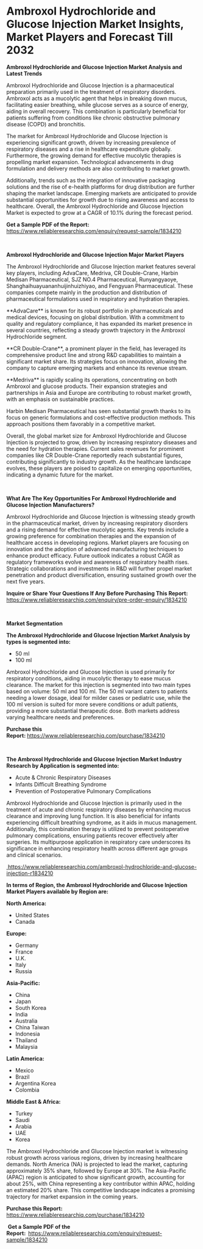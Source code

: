 <p><h1>Ambroxol Hydrochloride and Glucose Injection Market Insights, Market Players and Forecast Till 2032</h1></p><p><strong>Ambroxol Hydrochloride and Glucose Injection Market Analysis and Latest Trends</strong></p>
<p><p>Ambroxol Hydrochloride and Glucose Injection is a pharmaceutical preparation primarily used in the treatment of respiratory disorders. Ambroxol acts as a mucolytic agent that helps in breaking down mucus, facilitating easier breathing, while glucose serves as a source of energy, aiding in overall recovery. This combination is particularly beneficial for patients suffering from conditions like chronic obstructive pulmonary disease (COPD) and bronchitis.</p><p>The market for Ambroxol Hydrochloride and Glucose Injection is experiencing significant growth, driven by increasing prevalence of respiratory diseases and a rise in healthcare expenditure globally. Furthermore, the growing demand for effective mucolytic therapies is propelling market expansion. Technological advancements in drug formulation and delivery methods are also contributing to market growth.</p><p>Additionally, trends such as the integration of innovative packaging solutions and the rise of e-health platforms for drug distribution are further shaping the market landscape. Emerging markets are anticipated to provide substantial opportunities for growth due to rising awareness and access to healthcare. Overall, the Ambroxol Hydrochloride and Glucose Injection Market is expected to grow at a CAGR of 10.1% during the forecast period.</p></p>
<p><strong>Get a Sample PDF of the Report:&nbsp;</strong> <a href="https://www.reliableresearchiq.com/enquiry/request-sample/1834210?utm_campaign=3365&utm_medium=2&utm_source=Github&utm_content=ia&utm_term=14042025&utm_id=ambroxol-hydrochloride-and-glucose-injection">https://www.reliableresearchiq.com/enquiry/request-sample/1834210</a></p>
<p>&nbsp;</p>
<p><strong>Ambroxol Hydrochloride and Glucose Injection Major Market Players</strong></p>
<p><p>The Ambroxol Hydrochloride and Glucose Injection market features several key players, including AdvaCare, Medriva, CR Double-Crane, Harbin Medisan Pharmaceutical, SJZ NO.4 Pharmaceutical, Runyangyaoye, Shanghaihuayuananhuijinhuizhiyao, and Fengyuan Pharmaceutical. These companies compete mainly in the production and distribution of pharmaceutical formulations used in respiratory and hydration therapies.</p><p>**AdvaCare** is known for its robust portfolio in pharmaceuticals and medical devices, focusing on global distribution. With a commitment to quality and regulatory compliance, it has expanded its market presence in several countries, reflecting a steady growth trajectory in the Ambroxol Hydrochloride segment.</p><p>**CR Double-Crane**, a prominent player in the field, has leveraged its comprehensive product line and strong R&D capabilities to maintain a significant market share. Its strategies focus on innovation, allowing the company to capture emerging markets and enhance its revenue stream.</p><p>**Medriva** is rapidly scaling its operations, concentrating on both Ambroxol and glucose products. Their expansion strategies and partnerships in Asia and Europe are contributing to robust market growth, with an emphasis on sustainable practices.</p><p>Harbin Medisan Pharmaceutical has seen substantial growth thanks to its focus on generic formulations and cost-effective production methods. This approach positions them favorably in a competitive market.</p><p>Overall, the global market size for Ambroxol Hydrochloride and Glucose Injection is projected to grow, driven by increasing respiratory diseases and the need for hydration therapies. Current sales revenues for prominent companies like CR Double-Crane reportedly reach substantial figures, contributing significantly to industry growth. As the healthcare landscape evolves, these players are poised to capitalize on emerging opportunities, indicating a dynamic future for the market.</p></p>
<p>&nbsp;</p>
<p><strong>What Are The Key Opportunities For Ambroxol Hydrochloride and Glucose Injection Manufacturers?</strong></p>
<p><p>Ambroxol Hydrochloride and Glucose Injection is witnessing steady growth in the pharmaceutical market, driven by increasing respiratory disorders and a rising demand for effective mucolytic agents. Key trends include a growing preference for combination therapies and the expansion of healthcare access in developing regions. Market players are focusing on innovation and the adoption of advanced manufacturing techniques to enhance product efficacy. Future outlook indicates a robust CAGR as regulatory frameworks evolve and awareness of respiratory health rises. Strategic collaborations and investments in R&D will further propel market penetration and product diversification, ensuring sustained growth over the next five years.</p></p>
<p><strong>Inquire or Share Your Questions If Any Before Purchasing This Report:</strong> <a href="https://www.reliableresearchiq.com/enquiry/pre-order-enquiry/1834210?utm_campaign=3365&utm_medium=2&utm_source=Github&utm_content=ia&utm_term=14042025&utm_id=ambroxol-hydrochloride-and-glucose-injection">https://www.reliableresearchiq.com/enquiry/pre-order-enquiry/1834210</a></p>
<p>&nbsp;</p>
<p><strong>Market Segmentation</strong></p>
<p><strong>The Ambroxol Hydrochloride and Glucose Injection Market Analysis by types is segmented into:</strong></p>
<p><ul><li>50 ml</li><li>100 ml</li></ul></p>
<p><p>Ambroxol Hydrochloride and Glucose Injection is used primarily for respiratory conditions, aiding in mucolytic therapy to ease mucus clearance. The market for this injection is segmented into two main types based on volume: 50 ml and 100 ml. The 50 ml variant caters to patients needing a lower dosage, ideal for milder cases or pediatric use, while the 100 ml version is suited for more severe conditions or adult patients, providing a more substantial therapeutic dose. Both markets address varying healthcare needs and preferences.</p></p>
<p><strong>Purchase this Report:&nbsp;</strong><a href="https://www.reliableresearchiq.com/purchase/1834210?utm_campaign=3365&utm_medium=2&utm_source=Github&utm_content=ia&utm_term=14042025&utm_id=ambroxol-hydrochloride-and-glucose-injection">https://www.reliableresearchiq.com/purchase/1834210</a></p>
<p>&nbsp;</p>
<p><strong>The Ambroxol Hydrochloride and Glucose Injection Market Industry Research by Application is segmented into:</strong></p>
<p><ul><li>Acute & Chronic Respiratory Diseases</li><li>Infants Diﬃcult Breathing Syndrome</li><li>Prevention of Postoperative Pulmonary Complications</li></ul></p>
<p><p>Ambroxol Hydrochloride and Glucose Injection is primarily used in the treatment of acute and chronic respiratory diseases by enhancing mucus clearance and improving lung function. It is also beneficial for infants experiencing difficult breathing syndrome, as it aids in mucus management. Additionally, this combination therapy is utilized to prevent postoperative pulmonary complications, ensuring patients recover effectively after surgeries. Its multipurpose application in respiratory care underscores its significance in enhancing respiratory health across different age groups and clinical scenarios.</p></p>
<p><a href="https://www.reliableresearchiq.com/ambroxol-hydrochloride-and-glucose-injection-r1834210?utm_campaign=3365&utm_medium=2&utm_source=Github&utm_content=ia&utm_term=14042025&utm_id=ambroxol-hydrochloride-and-glucose-injection">&nbsp;https://www.reliableresearchiq.com/ambroxol-hydrochloride-and-glucose-injection-r1834210</a></p>
<p><strong>In terms of Region, the Ambroxol Hydrochloride and Glucose Injection Market Players available by Region are:</strong></p>
<p>
    <p> <strong> North America: </strong>
        <ul>
            <li>United States</li>
            <li>Canada</li>
        </ul>
        </p> 
    <p> <strong> Europe: </strong>
        <ul>
            <li>Germany</li>
            <li>France</li>
            <li>U.K.</li>
            <li>Italy</li>
            <li>Russia</li>
        </ul>
        </p> 
    <p> <strong> Asia-Pacific: </strong>
        <ul>
            <li>China</li>
            <li>Japan</li>
            <li>South Korea</li>
            <li>India</li>
            <li>Australia</li>
            <li>China Taiwan</li>
            <li>Indonesia</li>
            <li>Thailand</li>
            <li>Malaysia</li>
        </ul>
        </p> 
    <p> <strong> Latin America: </strong>
        <ul>
            <li>Mexico</li>
            <li>Brazil</li>
            <li>Argentina Korea</li>
            <li>Colombia</li>
        </ul>
        </p> 
    <p> <strong> Middle East & Africa: </strong>
        <ul>
            <li>Turkey</li>
            <li>Saudi</li>
            <li>Arabia</li>
            <li>UAE</li>
            <li>Korea</li>
        </ul>
    </p>
    </p>
<p><p>The Ambroxol Hydrochloride and Glucose Injection market is witnessing robust growth across various regions, driven by increasing healthcare demands. North America (NA) is projected to lead the market, capturing approximately 35% share, followed by Europe at 30%. The Asia-Pacific (APAC) region is anticipated to show significant growth, accounting for about 25%, with China representing a key contributor within APAC, holding an estimated 20% share. This competitive landscape indicates a promising trajectory for market expansion in the coming years.</p></p>
<p><strong>Purchase this Report: </strong><a href="https://www.reliableresearchiq.com/purchase/1834210?utm_campaign=3365&utm_medium=2&utm_source=Github&utm_content=ia&utm_term=14042025&utm_id=ambroxol-hydrochloride-and-glucose-injection">https://www.reliableresearchiq.com/purchase/1834210</a></p>
<p>&nbsp;<strong>Get a Sample PDF of the Report:&nbsp;&nbsp;</strong><a href="https://www.reliableresearchiq.com/enquiry/request-sample/1834210?utm_campaign=3365&utm_medium=2&utm_source=Github&utm_content=ia&utm_term=14042025&utm_id=ambroxol-hydrochloride-and-glucose-injection">https://www.reliableresearchiq.com/enquiry/request-sample/1834210</a></p>
<p><strong></strong></p>
<p><p></p><p></p><p></p></p>